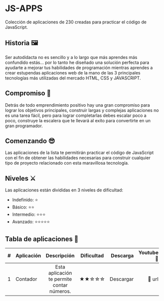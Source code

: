 # JS-APPS

Colección de aplicaciones de 230 creadas para practicar el código de JavaScript.

## Historia 🖼️

Ser autodidacta no es sencillo y a lo largo que más aprendes más confundido estás... por lo tanto he diseñado una solución perfecta para ayudarte a mejorar tus habilidades de programación mientras aprendes a crear estupendas aplicaciones web de la mano de las 3 principales tecnologías más utilizadas del mercado HTML, CSS y JAVASCRIPT.

## Compromiso 📅

Detrás de todo emprendimiento positivo hay una gran compromiso para lograr los objetivos principales, construir largas y complejas aplicaciones no es una tarea fácil, pero para lograr completarlas debes escalar poco a poco, construye la escalera que te llevará al exito para convertirte en un gran programador.

## Comenzando 😎

Las aplicaciones de la lista te permitirán practicar el código de JavaScript con el fin de obtener las habilidades necesarias para construir cualquier tipo de proyecto relacionado con esta maravillosa tecnología.

## Niveles ⚔️

Las aplicaciones están divididas en 3 niveles de dificultad:

*  Indefinido:        ⭐
*  Básico:           ⭐⭐
*  Intermedio:      ⭐⭐⭐
*  Avanzado:      ⭐⭐⭐⭐⭐

## Tabla de aplicaciones 🎉
 
|  #                |  Aplicación                |  Descripción                                | Dificultad    | Descarga      | Youtube 👀  |    
| -------------     | -------------              |:-------------:                              |:-------------:| -----:        |-----:        |
| 1                 | Contador                   | Esta aplicación te permite contar números.  |  ★★☆☆☆     | Descargar      |🔗 url           |



